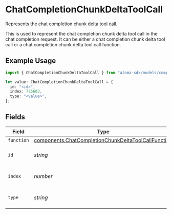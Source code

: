 # ChatCompletionChunkDeltaToolCall

Represents the chat completion chunk delta tool call.

This is used to represent the chat completion chunk delta tool call in the chat completion request.
It can be either a chat completion chunk delta tool call or a chat completion chunk delta tool call function.

## Example Usage

```typescript
import { ChatCompletionChunkDeltaToolCall } from "atoma-sdk/models/components";

let value: ChatCompletionChunkDeltaToolCall = {
  id: "<id>",
  index: 725603,
  type: "<value>",
};
```

## Fields

| Field                                                                                                                      | Type                                                                                                                       | Required                                                                                                                   | Description                                                                                                                |
| -------------------------------------------------------------------------------------------------------------------------- | -------------------------------------------------------------------------------------------------------------------------- | -------------------------------------------------------------------------------------------------------------------------- | -------------------------------------------------------------------------------------------------------------------------- |
| `function`                                                                                                                 | [components.ChatCompletionChunkDeltaToolCallFunction](../../models/components/chatcompletionchunkdeltatoolcallfunction.md) | :heavy_minus_sign:                                                                                                         | N/A                                                                                                                        |
| `id`                                                                                                                       | *string*                                                                                                                   | :heavy_check_mark:                                                                                                         | The ID of the tool call.                                                                                                   |
| `index`                                                                                                                    | *number*                                                                                                                   | :heavy_check_mark:                                                                                                         | The index of the tool call.                                                                                                |
| `type`                                                                                                                     | *string*                                                                                                                   | :heavy_check_mark:                                                                                                         | The type of the tool call.                                                                                                 |